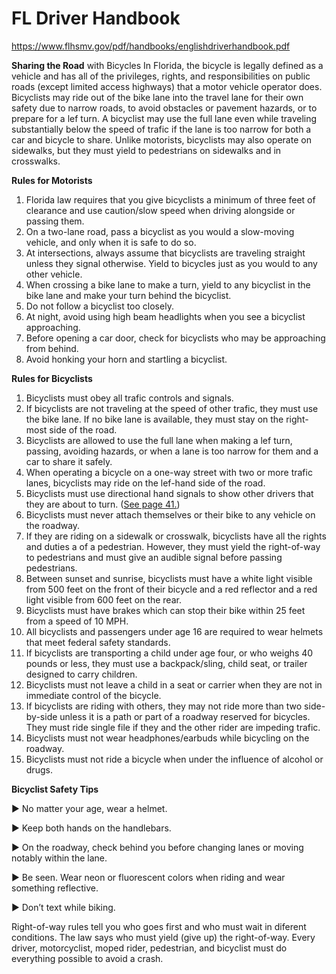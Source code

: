 FL Driver Handbook
==================

https://www.flhsmv.gov/pdf/handbooks/englishdriverhandbook.pdf

**Sharing the Road**
with Bicycles
In Florida, the bicycle is legally defined
as a vehicle and has all of the privileges,
rights, and responsibilities on public
roads (except limited access highways)
that a motor vehicle operator does.
Bicyclists may ride out of the bike lane
into the travel lane for their own safety
due to narrow roads, to avoid obstacles
or pavement hazards, or to prepare for
a lef turn. A bicyclist may use the full
lane even while traveling substantially
below the speed of trafic if the lane is
too narrow for both a car and bicycle
to share.
Unlike motorists, bicyclists may also
operate on sidewalks, but they must
yield to pedestrians on sidewalks and
in crosswalks.

**Rules for Motorists**

1. Florida law requires that you give
   bicyclists a minimum of three feet
   of clearance and use caution/slow
   speed when driving alongside or
   passing them.
2. On a two-lane road, pass a bicyclist as you would a slow-moving
   vehicle, and only when it is safe to
   do so.
3. At intersections, always assume
   that bicyclists are traveling straight
   unless they signal otherwise. Yield
   to bicycles just as you would to any
   other vehicle.
4. When crossing a bike lane to make
   a turn, yield to any bicyclist in the
   bike lane and make your turn
   behind the bicyclist.
5. Do not follow a bicyclist too closely.
6. At night, avoid using high beam
   headlights when you see a bicyclist
   approaching.
7. Before opening a car door, check
   for bicyclists who may be
   approaching from behind.
8. Avoid honking your horn and
   startling a bicyclist.

**Rules for Bicyclists**

1. Bicyclists must obey all trafic
   controls and signals.
2. If bicyclists are not traveling at the
   speed of other trafic, they must
   use the bike lane. If no bike lane is
   available, they must stay on the
   right-most side of the road.
3. Bicyclists are allowed to use the
   full lane when making a lef turn,
   passing, avoiding hazards, or
   when a lane is too narrow for
   them and a car to share it safely.
4. When operating a bicycle on a
   one-way street with two or more
   trafic lanes, bicyclists may ride
   on the lef-hand side of the road.
5. Bicyclists must use directional
   hand signals to show other
   drivers that they are about to
   turn. ([See page 41.](./handIndex.png))
6. Bicyclists must never attach
   themselves or their bike to any
   vehicle on the roadway.
7. If they are riding on a sidewalk or
   crosswalk, bicyclists have all the
   rights and duties a of a pedestrian. However, they must yield
   the right-of-way to pedestrians
   and must give an audible signal
   before passing pedestrians.
8. Between sunset and sunrise,
   bicyclists must have a white light
   visible from 500 feet on the front
   of their bicycle and a red reflector and a red light visible from
   600 feet on the rear.
9. Bicyclists must have brakes
   which can stop their bike within
   25 feet from a speed of 10 MPH.
10. All bicyclists and passengers
    under age 16 are required to
    wear helmets that meet federal
    safety standards.
11. If bicyclists are transporting
    a child under age four, or who
    weighs 40 pounds or less, they
    must use a backpack/sling, child
    seat, or trailer designed to carry
    children.
12. Bicyclists must not leave a child
    in a seat or carrier when they
    are not in immediate control of
    the bicycle.
13. If bicyclists are riding with
    others, they may not ride more
    than two side-by-side unless it
    is a path or part of a roadway
    reserved for bicycles. They must
    ride single file if they and the
    other rider are impeding trafic.
14. Bicyclists must not wear headphones/earbuds while bicycling
    on the roadway.
15. Bicyclists must not ride a bicycle
    when under the influence of
    alcohol or drugs.

**Bicyclist Safety Tips**

► No matter your age, wear a helmet.

► Keep both hands on the handlebars.

► On the roadway, check behind you before changing lanes or moving notably within the lane.

► Be seen. Wear neon or fluorescent colors when riding and wear something reflective.

► Don’t text while biking.

Right-of-way rules tell you who goes first and who must wait in diferent
conditions. The law says who must yield (give up) the right-of-way. Every
driver, motorcyclist, moped rider, pedestrian, and bicyclist must do
everything possible to avoid a crash.
